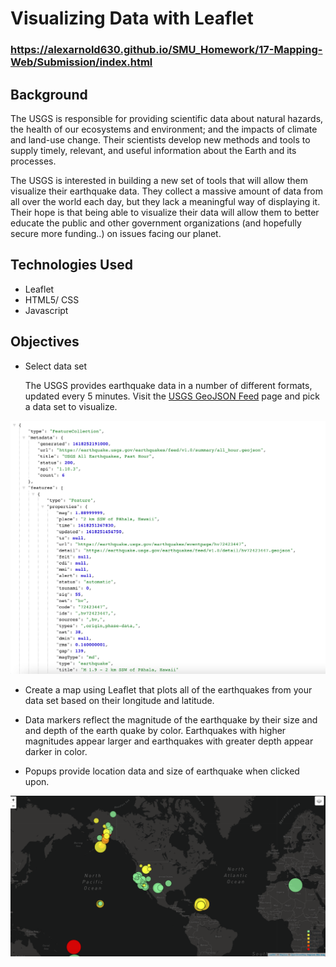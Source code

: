 # Visualizing Data with Leaflet

### https://alexarnold630.github.io/SMU_Homework/17-Mapping-Web/Submission/index.html

## Background

The USGS is responsible for providing scientific data about natural hazards, the health of our ecosystems and environment; and the impacts of climate and land-use change. Their scientists develop new methods and tools to supply timely, relevant, and useful information about the Earth and its processes. 

The USGS is interested in building a new set of tools that will allow them visualize their earthquake data. They collect a massive amount of data from all over the world each day, but they lack a meaningful way of displaying it. Their hope is that being able to visualize their data will allow them to better educate the public and other government organizations (and hopefully secure more funding..) on issues facing our planet.

## Technologies Used
- Leaflet
- HTML5/ CSS
- Javascript

## Objectives

- Select data set

   The USGS provides earthquake data in a number of different formats, updated every 5 minutes. Visit the [USGS GeoJSON Feed](http://earthquake.usgs.gov/earthquakes/feed/v1.0/geojson.php) page and pick a data set to visualize. 

![Data](static/images/data.png)

- Create a map using Leaflet that plots all of the earthquakes from your data set based on their longitude and latitude.

- Data markers reflect the magnitude of the earthquake by their size and and depth of the earth quake by color. Earthquakes with higher magnitudes appear larger and earthquakes with greater depth appear darker in color.

- Popups provide location data and size of earthquake when clicked upon.

![Map](static/images/map.png)



